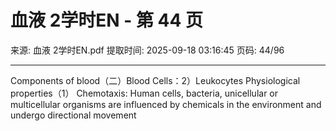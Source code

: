 # 血液 2学时EN - 第 44 页

来源: 血液 2学时EN.pdf
提取时间: 2025-09-18 03:16:45
页码: 44/96

---

Components of blood（二）Blood Cells：2）Leukocytes Physiological properties（1） Chemotaxis: Human cells, bacteria, unicellular or multicellular organisms are influenced by chemicals in the environment and undergo directional movement